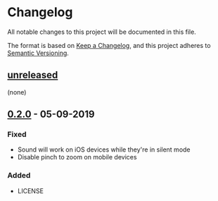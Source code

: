 # Changelog

All notable changes to this project will be documented in this file.

The format is based on [Keep a Changelog](https://keepachangelog.com/en/1.0.0/),
and this project adheres to [Semantic Versioning](https://semver.org/spec/v2.0.0.html).

## [unreleased]

(none)

## [0.2.0] - 05-09-2019

### Fixed

- Sound will work on iOS devices while they're in silent mode
- Disable pinch to zoom on mobile devices

### Added

- LICENSE

[unreleased]: https://github.com/generative-music/blossom/compare/v0.2.0...HEAD
[0.2.0]: https://github.com/generative-music/blossom/compare/v0.1.0...v0.2.0
